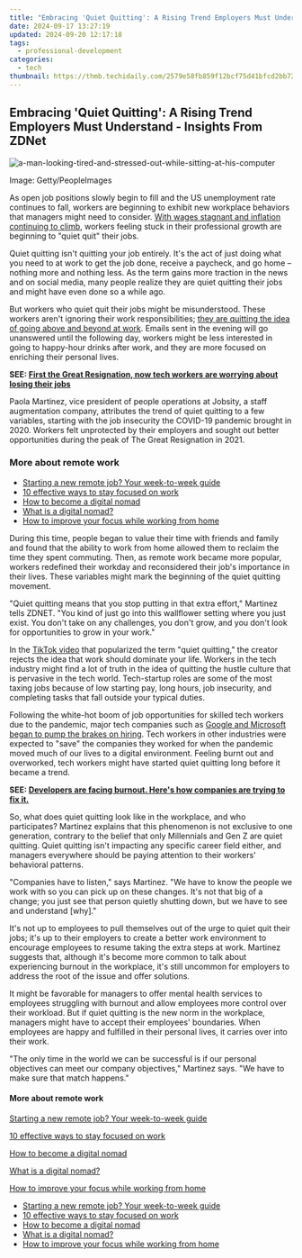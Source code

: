 ```yaml
---
title: "Embracing 'Quiet Quitting': A Rising Trend Employers Must Understand - Insights From ZDNet"
date: 2024-09-17 13:27:19
updated: 2024-09-20 12:17:18
tags:
  - professional-development
categories:
  - tech
thumbnail: https://thmb.techidaily.com/2579e58fb859f12bcf75d41bfcd2bb7289ef81a099867df0bbc5e1bf070a408f.jpg
---
```


## Embracing 'Quiet Quitting': A Rising Trend Employers Must Understand - Insights From ZDNet

![a-man-looking-tired-and-stressed-out-while-sitting-at-his-computer](https://www.zdnet.com/a/img/resize/cd4e8d78b1a02520c3d02ec7454dc24ff3b67864/2022/08/08/60b3baee-dc0d-4d8b-aab9-9356c7de87a7/a-man-looking-tired-and-stressed-out-while-sitting-at-his-computer.jpg?auto=webp&precrop=2102,1181,x0,y101&width=1280)

Image: Getty/PeopleImages

As open job positions slowly begin to fill and the US unemployment rate continues to fall, workers are beginning to exhibit new workplace behaviors that managers might need to consider. [With wages stagnant and inflation continuing to climb](https://www.zdnet.com/education/professional-development/as-inflation-increases-prices-employees-want-their-salaries-to-increase-too/), workers feeling stuck in their professional growth are beginning to "quiet quit" their jobs.

Quiet quitting isn't quitting your job entirely. It's the act of just doing what you need to at work to get the job done, receive a paycheck, and go home – nothing more and nothing less. As the term gains more traction in the news and on social media, many people realize they are quiet quitting their jobs and might have even done so a while ago.

But workers who quiet quit their jobs might be misunderstood. These workers aren't ignoring their work responsibilities; [they are quitting the idea of going above and beyond at work](https://www.zdnet.com/education/professional-development/quiet-quitting-has-nothing-to-do-with-rejecting-work-its-about-saying-no-to-toxic-work-culture/). Emails sent in the evening will go unanswered until the following day, workers might be less interested in going to happy-hour drinks after work, and they are more focused on enriching their personal lives.

**SEE: [First the Great Resignation, now tech workers are worrying about losing their jobs](https://www.zdnet.com/education/professional-development/first-the-great-resignation-now-tech-workers-are-worrying-about-losing-their-jobs/)**

Paola Martinez, vice president of people operations at Jobsity, a staff augmentation company, attributes the trend of quiet quitting to a few variables, starting with the job insecurity the COVID-19 pandemic brought in 2020\. Workers felt unprotected by their employers and sought out better opportunities during the peak of The Great Resignation in 2021.

### More about remote work

* [Starting a new remote job? Your week-to-week guide](https://www.zdnet.com/article/starting-a-new-job-guide/)
* [10 effective ways to stay focused on work](https://www.zdnet.com/article/how-to-improve-your-focus-at-work/)
* [How to become a digital nomad](https://www.zdnet.com/article/how-to-become-a-digital-nomad/)
* [What is a digital nomad?](https://www.zdnet.com/article/digital-nomad-jobs/)
* [How to improve your focus while working from home](https://www.zdnet.com/article/improve-focus-while-you-work-from-home/)

During this time, people began to value their time with friends and family and found that the ability to work from home allowed them to reclaim the time they spent commuting. Then, as remote work became more popular, workers redefined their workday and reconsidered their job's importance in their lives. These variables might mark the beginning of the quiet quitting movement.

"Quiet quitting means that you stop putting in that extra effort," Martinez tells ZDNET. "You kind of just go into this wallflower setting where you just exist. You don't take on any challenges, you don't grow, and you don't look for opportunities to grow in your work."

In the [TikTok video](https://www.tiktok.com/@zaidleppelin/video/7124414185282391342) that popularized the term "quiet quitting," the creator rejects the idea that work should dominate your life. Workers in the tech industry might find a lot of truth in the idea of quitting the hustle culture that is pervasive in the tech world. Tech-startup roles are some of the most taxing jobs because of low starting pay, long hours, job insecurity, and completing tasks that fall outside your typical duties.

Following the white-hot boom of job opportunities for skilled tech workers due to the pandemic, major tech companies such as [Google and Microsoft began to pump the brakes on hiring](https://www.zdnet.com/article/big-tech-companies-are-pulling-back-on-hiring-is-it-time-to-worry/). Tech workers in other industries were expected to "save" the companies they worked for when the pandemic moved much of our lives to a digital environment. Feeling burnt out and overworked, tech workers might have started quiet quitting long before it became a trend. 

**SEE: [Developers are facing burnout. Here's how companies are trying to fix it.](https://www.zdnet.com/education/professional-development/developers-are-facing-burnout-heres-how-companies-are-trying-to-fix-it/)**

So, what does quiet quitting look like in the workplace, and who participates? Martinez explains that this phenomenon is not exclusive to one generation, contrary to the belief that only Millennials and Gen Z are quiet quitting. Quiet quitting isn't impacting any specific career field either, and managers everywhere should be paying attention to their workers' behavioral patterns.

"Companies have to listen," says Martinez. "We have to know the people we work with so you can pick up on these changes. It's not that big of a change; you just see that person quietly shutting down, but we have to see and understand \[why\]."

It's not up to employees to pull themselves out of the urge to quiet quit their jobs; it's up to their employers to create a better work environment to encourage employees to resume taking the extra steps at work. Martinez suggests that, although it's become more common to talk about experiencing burnout in the workplace, it's still uncommon for employers to address the root of the issue and offer solutions. 

It might be favorable for managers to offer mental health services to employees struggling with burnout and allow employees more control over their workload. But if quiet quitting is the new norm in the workplace, managers might have to accept their employees' boundaries. When employees are happy and fulfilled in their personal lives, it carries over into their work.

"The only time in the world we can be successful is if our personal objectives can meet our company objectives," Martinez says. "We have to make sure that match happens."

#### More about remote work

[Starting a new remote job? Your week-to-week guide](https://www.zdnet.com/article/starting-a-new-job-guide/ "Starting a new remote job? Your week-to-week guide")

[10 effective ways to stay focused on work](https://www.zdnet.com/article/how-to-improve-your-focus-at-work/ "10 effective ways to stay focused on work")

[How to become a digital nomad](https://www.zdnet.com/article/how-to-become-a-digital-nomad/ "How to become a digital nomad")

[What is a digital nomad?](https://www.zdnet.com/article/digital-nomad-jobs/ "What is a digital nomad?")

[How to improve your focus while working from home](https://www.zdnet.com/article/improve-focus-while-you-work-from-home/ "How to improve your focus while working from home")

* [Starting a new remote job? Your week-to-week guide](https://www.zdnet.com/article/starting-a-new-job-guide/ "Starting a new remote job? Your week-to-week guide")
* [10 effective ways to stay focused on work](https://www.zdnet.com/article/how-to-improve-your-focus-at-work/ "10 effective ways to stay focused on work")
* [How to become a digital nomad](https://www.zdnet.com/article/how-to-become-a-digital-nomad/ "How to become a digital nomad")
* [What is a digital nomad?](https://www.zdnet.com/article/digital-nomad-jobs/ "What is a digital nomad?")
* [How to improve your focus while working from home](https://www.zdnet.com/article/improve-focus-while-you-work-from-home/ "How to improve your focus while working from home")

<ins class="adsbygoogle"
     style="display:block"
     data-ad-format="autorelaxed"
     data-ad-client="ca-pub-7571918770474297"
     data-ad-slot="1223367746"></ins>



<ins class="adsbygoogle"
     style="display:block"
     data-ad-client="ca-pub-7571918770474297"
     data-ad-slot="8358498916"
     data-ad-format="auto"
     data-full-width-responsive="true"></ins>
